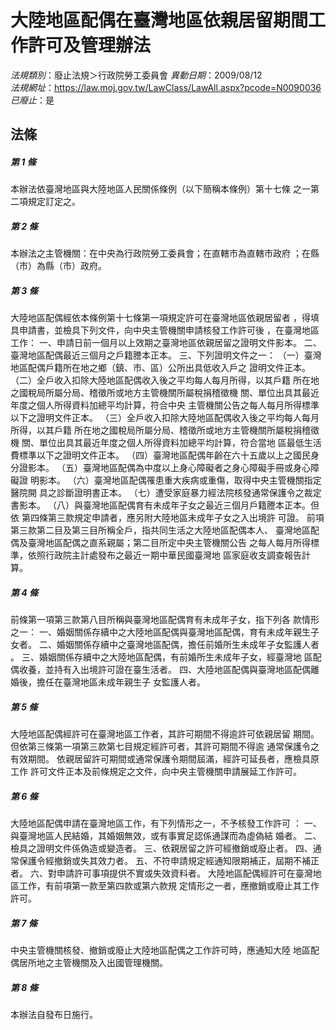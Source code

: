 # 大陸地區配偶在臺灣地區依親居留期間工作許可及管理辦法

*法規類別*：廢止法規＞行政院勞工委員會
*異動日期*：2009/08/12  
*法規網址*：https://law.moj.gov.tw/LawClass/LawAll.aspx?pcode=N0090036
*已廢止*：是


## 法條
##### 第 1 條
本辦法依臺灣地區與大陸地區人民關係條例（以下簡稱本條例）第十七條
之一第二項規定訂定之。

##### 第 2 條
本辦法之主管機關：在中央為行政院勞工委員會；在直轄市為直轄市政府
；在縣（市）為縣（市）政府。

##### 第 3 條
大陸地區配偶經依本條例第十七條第一項規定許可在臺灣地區依親居留者
，得填具申請書，並檢具下列文件，向中央主管機關申請核發工作許可後
，在臺灣地區工作：
一、申請日前一個月以上效期之臺灣地區依親居留之證明文件影本。
二、臺灣地區配偶最近三個月之戶籍謄本正本。
三、下列證明文件之一：
（一）臺灣地區配偶戶籍所在地之鄉（鎮、市、區）公所出具低收入戶之
      證明文件正本。
（二）全戶收入扣除大陸地區配偶收入後之平均每人每月所得，以其戶籍
      所在地之國稅局所屬分局、稽徵所或地方主管機關所屬稅捐稽徵機
      關、單位出具其最近年度之個人所得資料加總平均計算，符合中央
      主管機關公告之每人每月所得標準以下之證明文件正本。
（三）全戶收入扣除大陸地區配偶收入後之平均每人每月所得，以其戶籍
      所在地之國稅局所屬分局、稽徵所或地方主管機關所屬稅捐稽徵機
      關、單位出具其最近年度之個人所得資料加總平均計算，符合當地
      區最低生活費標準以下之證明文件正本。
（四）臺灣地區配偶年齡在六十五歲以上之國民身分證影本。
（五）臺灣地區配偶為中度以上身心障礙者之身心障礙手冊或身心障礙證
      明影本。
（六）臺灣地區配偶罹患重大疾病或重傷，取得中央主管機關指定醫院開
      具之診斷證明書正本。
（七）遭受家庭暴力經法院核發通常保護令之裁定書影本。
（八）與臺灣地區配偶育有未成年子女之最近三個月戶籍謄本正本。但依
      第四條第三款規定申請者，應另附大陸地區未成年子女之入出境許
      可證。
前項第三款第二目及第三目所稱全戶，指共同生活之大陸地區配偶本人、
臺灣地區配偶及臺灣地區配偶之直系親屬；第二目所定中央主管機關公告
之每人每月所得標準，依照行政院主計處發布之最近一期中華民國臺灣地
區家庭收支調查報告計算。

##### 第 4 條
前條第一項第三款第八目所稱與臺灣地區配偶育有未成年子女，指下列各
款情形之一：
一、婚姻關係存續中之大陸地區配偶與臺灣地區配偶，育有未成年親生子
    女者。
二、婚姻關係存續中之臺灣地區配偶，擔任前婚所生未成年子女監護人者
    。
三、婚姻關係存續中之大陸地區配偶，有前婚所生未成年子女，經臺灣地
    區配偶收養，並持有入出境許可證在臺生活者。
四、大陸地區配偶與臺灣地區配偶離婚後，擔任在臺灣地區未成年親生子
    女監護人者。

##### 第 5 條
大陸地區配偶經許可在臺灣地區工作者，其許可期間不得逾許可依親居留
期間。但依第三條第一項第三款第七目規定經許可者，其許可期間不得逾
通常保護令之有效期間。
依親居留許可期間或通常保護令期間屆滿，經許可延長者，應檢具原工作
許可文件正本及前條規定之文件，向中央主管機關申請展延工作許可。

##### 第 6 條
大陸地區配偶申請在臺灣地區工作，有下列情形之一，不予核發工作許可
：
一、與臺灣地區人民結婚，其婚姻無效，或有事實足認係通謀而為虛偽結
    婚者。
二、檢具之證明文件係偽造或變造者。
三、依親居留之許可經撤銷或廢止者。
四、通常保護令經撤銷或失其效力者。
五、不符申請規定經通知限期補正，屆期不補正者。
六、對申請許可事項提供不實或失效資料者。
大陸地區配偶經許可在臺灣地區工作，有前項第一款至第四款或第六款規
定情形之一者，應撤銷或廢止其工作許可。

##### 第 7 條
中央主管機關核發、撤銷或廢止大陸地區配偶之工作許可時，應通知大陸
地區配偶居所地之主管機關及入出國管理機關。

##### 第 8 條
本辦法自發布日施行。


